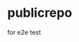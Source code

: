 # publicrepo
for e2e test
















































































































































































































































































































































































































































































































































































































































































































































































































































































































































































































































































































































































































































































































































































































































































































































